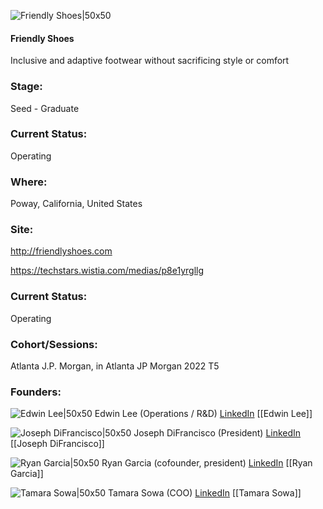 

![Friendly Shoes|50x50](https://apimg.techstars.com/connect/images/image_files/631f494eec241b00086deccf/original/download.png)

#### Friendly Shoes
Inclusive and adaptive footwear without sacrificing style or comfort

### Stage: 
Seed - Graduate 

### Current Status: 
Operating

### Where:
Poway, California, United States

### Site:
http://friendlyshoes.com

https://techstars.wistia.com/medias/p8e1yrgllg



### Current Status: 
Operating

### Cohort/Sessions: 
Atlanta J.P. Morgan, in Atlanta JP Morgan 2022 T5

### Founders: 

![Edwin Lee|50x50]() Edwin Lee (Operations / R&D) [LinkedIn](https://linkedin.com/in/edwin-s-lee-phd-58696b1) [[Edwin Lee]]

![Joseph DiFrancisco|50x50](https://www.f6s.com/content-resource/profiles/3120492_th2.jpg) Joseph DiFrancisco (President) [LinkedIn](https://linkedin.com/in/joseph-difrancisco-8b4b9a239) [[Joseph DiFrancisco]]

![Ryan Garcia|50x50](https://www.f6s.com/content-resource/profiles/3119472_th2.jpg) Ryan Garcia (cofounder, president) [LinkedIn](https://linkedin.com/in/ryan-william-nohea-garcia-93351214) [[Ryan Garcia]]

![Tamara Sowa|50x50](https://www.f6s.com/content-resource/profiles/3119360_th2.jpg) Tamara Sowa (COO) [LinkedIn](https://linkedin.com/in/tamara-sowa-a116b5a0) [[Tamara Sowa]]


